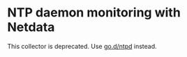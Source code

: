 <!--
title: "NTP daemon monitoring with Netdata"
custom_edit_url: "https://github.com/netdata/netdata/edit/master/collectors/python.d.plugin/ntpd/README.md"
sidebar_label: "NTP daemon"
learn_status: "Published"
learn_topic_type: "References"
learn_rel_path: "References/Collectors references/Qos"
-->

# NTP daemon monitoring with Netdata

This collector is deprecated.
Use [go.d/ntpd](https://github.com/netdata/go.d.plugin/tree/master/modules/ntpd#ntp-daemon-monitoring-with-netdata)
instead.